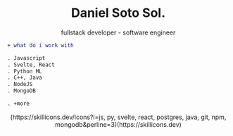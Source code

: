 <h1 align="center">Daniel Soto Sol.</h1>
<p align="center">fullstack developer - software engineer

```diff
+ what do i work with

. Javascript
. Svelte, React
. Python ML
. C++, Java
. NodeJS
. MongoDB

. +more
```
  <div/>
    <p align="center">
    (https://skillicons.dev/icons?i=js, py, svelte, react, postgres, java, git, npm, mongodb&perline=3)(https://skillicons.dev)
    </p>
  </div>